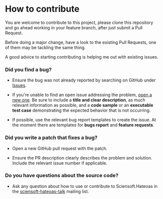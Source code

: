 # How to contribute

You are welcome to contribute to this project, please clone this repository and go ahead working in your feature branch, after just submit a Pull Request.

Before doing a major change, have a look to the existing Pull Requests, one of them may be tackling the same thing.

A good advice to starting contributing is helping me out with existing issues.


### Did you find a bug?

 - Ensure the bug was not already reported by searching on GitHub under [Issues](./../../issues).

 - If you're unable to find an open issue addressing the problem, [open a new one](./../../issues/new). Be sure to include a **title and clear description**, as much relevant information as possible, and a **code sample** or an **executable test case** demonstrating the expected behavior that is not occurring.

 - If possible, use the relevant bug report templates to create the issue. At the moment there are templates for **bugs report** and **feature requests**.


### Did you write a patch that fixes a bug?

 - Open a new GitHub pull request with the patch.

 - Ensure the PR description clearly describes the problem and solution. Include the relevant issue number if applicable.


### Do you have questions about the source code?

 - Ask any question about how to use or contribute to Sciensoft.Hateoas in the [sciensoft-hateoas-talk](
https://groups.google.com/d/forum/sciensoft-hateoas-talk
) mailing list.